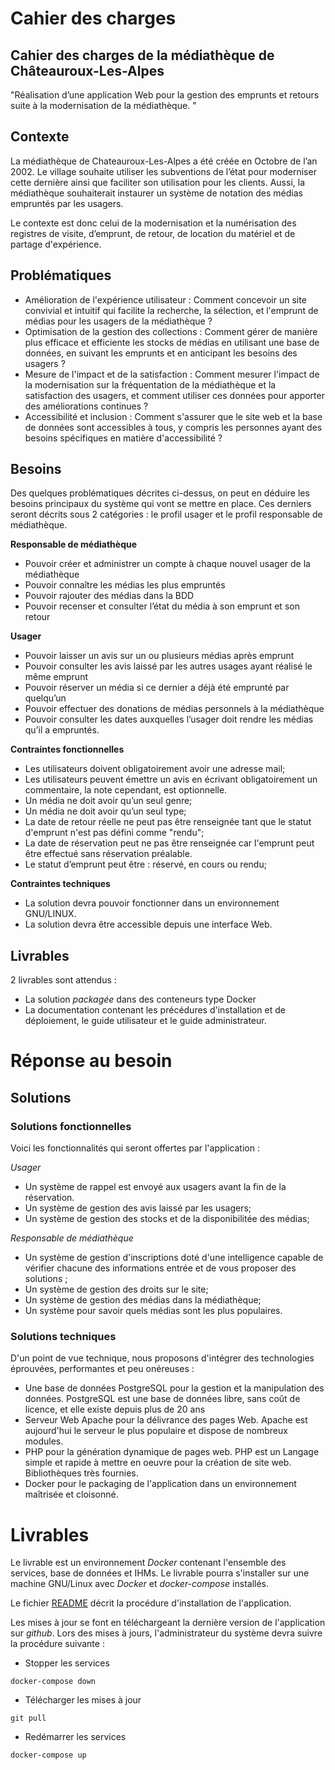 # Cahier des charges

## Cahier des charges de la médiathèque de Châteauroux-Les-Alpes 



"Réalisation d’une application Web pour la gestion des emprunts et retours suite à la modernisation de la médiathèque. "

## Contexte

La médiathèque de Chateauroux-Les-Alpes a été créée en Octobre de l’an 2002. Le village souhaite utiliser les subventions de l’état pour moderniser cette dernière ainsi que faciliter son utilisation pour les clients. Aussi, la médiathèque souhaiterait instaurer un système de notation des médias empruntés par les usagers. 

Le contexte est donc celui de la modernisation et la numérisation des registres de visite, d’emprunt, de retour, de location du matériel et de partage d'expérience.


## Problématiques

* Amélioration de l'expérience utilisateur : Comment concevoir un site convivial et intuitif qui facilite la recherche, la sélection, et l'emprunt de médias pour les usagers de la médiathèque ?
* Optimisation de la gestion des collections : Comment gérer de manière plus efficace et efficiente les stocks de médias en utilisant une base de données, en suivant les emprunts et en anticipant les besoins des usagers ?
* Mesure de l'impact et de la satisfaction : Comment mesurer l'impact de la modernisation sur la fréquentation de la médiathèque et la satisfaction des usagers, et comment utiliser ces données pour apporter des améliorations continues ?
* Accessibilité et inclusion : Comment s'assurer que le site web et la base de données sont accessibles à tous, y compris les personnes ayant des besoins spécifiques en matière d'accessibilité ?


## Besoins

Des quelques problématiques décrites ci-dessus, on peut en déduire les besoins principaux du système qui vont se mettre en place. Ces derniers seront décrits sous 2 catégories : 
le profil usager et le profil responsable de médiathèque.  

**Responsable de médiathèque** 
* Pouvoir créer et administrer un compte à chaque nouvel usager de la médiathèque
* Pouvoir connaître les médias les plus empruntés
* Pouvoir rajouter des médias dans la BDD 
* Pouvoir recenser et consulter l’état du média à son emprunt et son retour 

**Usager**

* Pouvoir laisser un avis sur un ou plusieurs médias après emprunt
* Pouvoir consulter les avis laissé par les autres usages ayant réalisé le même emprunt
* Pouvoir réserver un média si ce dernier a déjà été emprunté par quelqu’un 
* Pouvoir effectuer des donations de médias personnels à la médiathèque
* Pouvoir consulter les dates auxquelles l’usager doit rendre les médias qu’il a empruntés.


**Contraintes fonctionnelles**

* Les utilisateurs doivent obligatoirement avoir une adresse mail;
* Les utilisateurs peuvent émettre un avis en écrivant obligatoirement un commentaire, la note cependant, est optionnelle.
* Un média ne doit avoir qu’un seul genre;
* Un média ne doit avoir qu’un seul type;
* La date de retour réelle ne peut pas être renseignée tant que le statut d'emprunt n'est pas défini comme "rendu";
* La date de réservation peut ne pas être renseignée car l'emprunt peut être effectué sans réservation préalable.
* Le statut d’emprunt peut être : réservé, en cours ou rendu;




**Contraintes techniques**

* La solution devra pouvoir fonctionner dans un environnement GNU/LINUX.
* La solution devra être accessible depuis une interface Web.


## Livrables

2 livrables sont attendus :
* La solution _packagée_ dans des conteneurs type Docker
* La documentation contenant les précédures d'installation et de déploiement, le guide utilisateur et le guide administrateur.

# Réponse au besoin

## Solutions 

### Solutions fonctionnelles

Voici les fonctionnalités qui seront offertes par l'application :

*Usager*
* Un système de rappel est envoyé aux usagers avant la fin de la réservation. 
* Un système de gestion des avis laissé par les usagers;
* Un système de gestion des stocks et de la disponibilitée des médias;

*Responsable de médiathèque*
* Un système de gestion d'inscriptions doté d'une intelligence capable de vérifier chacune des informations entrée et de vous proposer des solutions ;
* Un système de gestion des droits sur le site;
* Un système de gestion des médias dans la médiathèque;
* Un système pour savoir quels médias sont les plus populaires.


### Solutions techniques

D'un point de vue technique, nous proposons d'intégrer des technologies éprouvées, performantes et peu onéreuses : 

* Une base de données PostgreSQL pour la gestion et la manipulation des données. PostgreSQL est une base de données libre, sans coût de licence, et elle existe depuis plus de 20 ans
* Serveur Web Apache pour la délivrance des pages Web. Apache est aujourd'hui le serveur le plus populaire et dispose de nombreux modules.
* PHP pour la génération dynamique de pages web. PHP est un Langage simple et rapide à mettre en oeuvre pour la création de site web. Bibliothèques très fournies.
* Docker pour le packaging de l'application dans un environnement maîtrisée et cloisonné.

# Livrables

Le livrable est un environnement _Docker_ contenant l'ensemble des services, base de données et IHMs. Le livrable pourra s'installer sur une machine GNU/Linux avec _Docker_ et _docker-compose_ installés.

Le fichier [README](./README.md) décrit la procédure d'installation de l'application. 

Les mises à jour se font en téléchargeant la dernière version de l'application sur _github_. Lors des mises à jours, l'administrateur du système devra suivre la procédure suivante :
- Stopper les services 
```
docker-compose down
```
- Télécharger les mises à jour
```
git pull
```
- Redémarrer les services
```
docker-compose up
```

